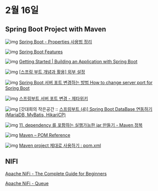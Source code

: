# 2월 16일


## Spring Boot Project with Maven 

![img](https://s2.googleusercontent.com/s2/favicons?sz=32&domain=velog.io) [Spring Boot - Properties 사용법 정리](https://velog.io/@lsb156/Spring-Boot-Properties-Usage)

![img](https://s2.googleusercontent.com/s2/favicons?sz=32&domain=docs.spring.io) [Spring Boot Features](https://docs.spring.io/spring-boot/docs/current/reference/html/spring-boot-features.html#boot-features-external-config)

![img](https://s2.googleusercontent.com/s2/favicons?sz=32&domain=spring.io) [Getting Started | Building an Application with Spring Boot](https://spring.io/guides/gs/spring-boot/)

![img](https://s2.googleusercontent.com/s2/favicons?sz=32&domain=dailyheumsi.tistory.com) [[스프링 부트 개념과 활용\] 외부 설정](https://dailyheumsi.tistory.com/171)

![img](https://s2.googleusercontent.com/s2/favicons?sz=32&domain=4urdev.tistory.com) [Spring Boot 서버 포트 변경하는 방법 How to change server port for Spring Boot](https://4urdev.tistory.com/93)

![img](https://s2.googleusercontent.com/s2/favicons?sz=32&domain=zetawiki.com) [스프링부트 서버 포트 변경 - 제타위키](https://zetawiki.com/wiki/스프링부트_서버_포트_변경)

![img](https://s2.googleusercontent.com/s2/favicons?sz=32&domain=goddaehee.tistory.com) [갓대희의 작은공간 :: [스프링부트 (4)\] Spring Boot DataBase 연동하기 (MariaDB, MyBatis, HikariCP)](https://goddaehee.tistory.com/205)

![img](https://s2.googleusercontent.com/s2/favicons?sz=32&domain=wikidocs.net) [11. dependency 를 포함하는 실행가능한 jar 만들기 - Maven 정복](https://wikidocs.net/18347)

![img](https://s2.googleusercontent.com/s2/favicons?sz=32&domain=maven.apache.org) [Maven – POM Reference](https://maven.apache.org/pom.html#What_is_the_POM)

![img](https://s2.googleusercontent.com/s2/favicons?sz=32&domain=ojava.tistory.com) [Maven project 제대로 사용하기 : pom.xml](https://ojava.tistory.com/147)

 
 
## NIFI

[Apache NiFi - The Complete Guide for Beginners](https://www.youtube.com/playlist?list=PL55symSEWBbMBSnNW_Aboh2TpYkNIFMgb)

[Apache NiFi - Queue](http://eg3020.blogspot.com/2020/11/apache-nifi-2-queued.html)

